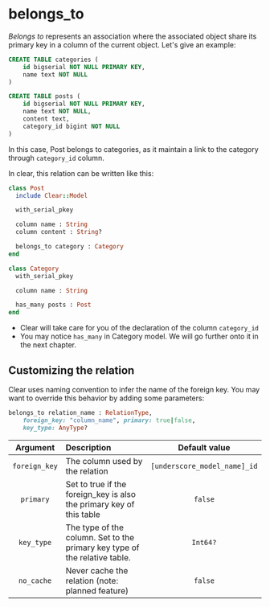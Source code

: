 # belongs\_to

_Belongs to_ represents an association where the associated object share its primary key in a column of the current object. Let's give an example:

```sql
CREATE TABLE categories (
    id bigserial NOT NULL PRIMARY KEY, 
    name text NOT NULL
)

CREATE TABLE posts (
    id bigserial NOT NULL PRIMARY KEY,
    name text NOT NULL,
    content text,
    category_id bigint NOT NULL
)
```

In this case, Post belongs to categories, as it maintain a link to the category through `category_id` column.

In clear, this relation can be written like this:

```ruby
class Post
  include Clear::Model

  with_serial_pkey

  column name : String
  column content : String?

  belongs_to category : Category
end

class Category
  with_serial_pkey

  column name : String

  has_many posts : Post
end
```

* Clear will take care for you of the declaration of the column `category_id`
* You may notice `has_many` in Category model. We will go further onto it in the next chapter. 

## Customizing the relation

Clear uses naming convention to infer the name of the foreign key. You may want to override this behavior by adding some parameters:

```ruby
belongs_to relation_name : RelationType, 
    foreign_key: "column_name", primary: true|false, 
    key_type: AnyType?
```

| Argument | Description | Default value |
| :---: | :--- | :---: |
| `foreign_key` | The column used by the relation | `[underscore_model_name]_id` |
| `primary` | Set to true if the foreign\_key is also the primary key of this table | `false` |
| `key_type` | The type of the column. Set to the primary key type of the relative table. | `Int64?` |
| `no_cache` | Never cache the relation \(note: planned feature\) | `false` |

